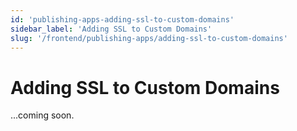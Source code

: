 ```yaml
---
id: 'publishing-apps-adding-ssl-to-custom-domains'
sidebar_label: 'Adding SSL to Custom Domains'
slug: '/frontend/publishing-apps/adding-ssl-to-custom-domains'
---
```


# Adding SSL to Custom Domains

...coming soon.
